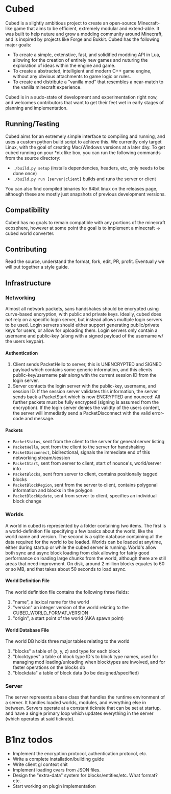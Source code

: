 # Cubed
Cubed is a slightly ambitious project to create an open-source Minecraft-like game that aims to be efficient, extremely modular and extend-able. It was built to help nuture and grow a modding community around Minecraft, and is inspired by projects like Forge and Bukkit. Cubed has the following major goals:

- To create a simple, extenstive, fast, and solidified modding API in Lua, allowing for the creation of entirely new games and nuturing the exploration of ideas within the engine and game.
- To create a abstracted, intelligient and modern C++ game engine, without any obvious attachments to game logic or rules.
- To create and distribute a "vanilla mod" that resembles a near-match to the vanilla minecraft experience.

Cubed is in a sudo-state of development and experimentation right now, and welcomes contributors that want to get their feet wet in early stages of planning and implementation.

## Running/Testing
Cubed aims for an extremely simple interface to compiling and running, and uses a custom python build script to achieve this. We currently only target Linux, with the goal of creating Mac/Windows versions at a later day. To get cubed running on your *nix like box, you can run the following commands from the source directory:

- `./build.py setup` (installs dependencies, headers, etc, only needs to be done once)
- `./build.py run [server|client]` builds and runs the server or client

You can also find compiled binaries for 64bit linux on the releases page, although these are mostly just snapshots of previous development versions.

## Compatibility
Cubed has no goals to remain compatible with any portions of the minecraft ecosphere, however at some point the goal is to implement a minecraft -> cubed world converter.

## Contributing
Read the source, understand the format, fork, edit, PR, profit. Eventually we will put together a style guide.

## Infrastructure

### Networking
Almost all network packets, sans handshakes should be encrypted using curve-based encryption, with public and private keys. Ideally, cubed does *not* rely on a specific login server, but instead allows multiple login servers to be used. Login servers should either support generating public/private keys for users, or allow for uploading them. Login servers only contain a username and public-key (along with a signed payload of the username w/ the users keypair).

#### Authentication

1. Client sends PacketHello to server, this is UNENCRYPTED and SIGNED payload which contains some generic information, and this clients public-key/username pair along with the current session ID from the login server.
2. Server contacts the login server with the public-key, username, and session ID. If the session server validates this information, the server sends back a PacketStart which is now ENCRYPTED and nounced! All further packets must be fully encrypted (signing is assumed from the encryption). If the login server denies the validty of the users content, the server will immediatly send a PacketDisconnect with the valid error-code and message.

#### Packets

- `PacketStatus`, sent from the client to the server for general server listing
- `PacketHello`, sent from the client to the server for handshaking
- `PacketDisconnect`, bidirectional, signals the immediate end of this networking stream/session
- `PacketStart`, sent from server to client, start of nounce's, world/server info
- `PacketBlocks`, sent from server to client, contains positionally tagged blocks
- `PacketBlockRegion`, sent from the server to client, contains polygonal information and blocks in the polygon
- `PacketBlockUpdate`, sent from server to client, specifies an individual block change


### Worlds
A world in cubed is represented by a folder containing two items. The first is a world-definition file specifying a few basics about the world, like the world name and version. The second is a sqlite database containing all the data required for the world to be loaded. Worlds can be loaded at anytime, either during startup or while the cubed server is running. World's allow both sync and async block loading from disk allowing for fairly good performance on loading large chunks from the world, although there are still areas that need improvment. On disk, around 2 million blocks equates to 60 or so MB, and that takes about 50 seconds to load async.

#### World Definition File
The world definition file contains the following three fields:

1. "name", a lexical name for the world
2. "version" an integer version of the world relating to the CUBED_WORLD_FORMAT_VERSION
3. "origin", a start point of the world (AKA spawn point)

#### World Database File
The world DB holds three major tables relating to the world

1. "blocks" a table of (x, y, z) and type for each block
2. "blocktypes" a table of block type ID's to block type names, used for managing mod loading/unloading when blocktypes are involved, and for faster operations on the blocks db
3. "blockdata" a table of block data (to be designed/specified)

### Server
The server represents a base class that handles the runtime environment of a server. It handles loaded worlds, modules, and everything else in between. Servers operate at a constant tickrate that can be set at startup, and have a single primary loop which updates everything in the server (which operates at said tickrate).

# B1nz todos
- Implement the encryption protocol, authentication protocol, etc.
- Write a complete installation/building guide
- Write client gl context shit
- Implement loading cvars from JSON files.
- Design the "extra-data" system for blocks/entities/etc. What format? etc.
- Start working on plugin implementation
